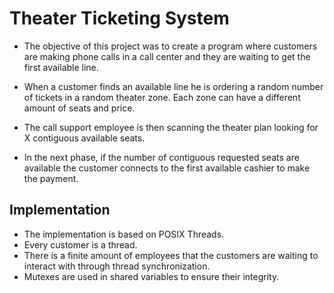 
# Theater Ticketing System

* The objective of this project was to create a program where customers are making phone calls in a call center and they are waiting to get the first available line.

* When a customer finds an available line he is ordering a random number of tickets in a random theater zone. Each zone can have a different amount of seats and price.

* The call support employee is then scanning the theater plan looking for X contiguous available seats.

* In the next phase, if the number of contiguous requested seats are available the customer connects to the first available cashier to make the payment.


## Implementation

* The implementation is based on POSIX Threads.
* Every customer is a thread.
* There is a finite amount of employees that the customers are waiting to interact with through thread synchronization.
* Mutexes are used in shared variables to ensure their integrity. 